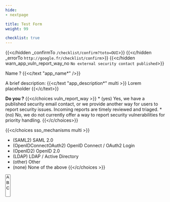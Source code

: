 ```yaml
---
hide:
- nextpage

title: Test Form
weight: 99

checklist: true
---
```


{{<c/hidden _confirmTo `/checklist/confirm?toto=OUI`>}}
{{<c/hidden _errorTo `http://google.fr/checklist/confirm`>}}
{{<c/hidden warn_app_vuln_report_way_no `No external security contact published`>}}

Name ?
{{<c/text "app_name*" />}}

A brief description:
{{<c/text "app_description*" multi >}}
Lorem placeholder
{{</c/text>}}



**Do you ?**
{{<c/choices vuln_report_way >}}
    * (yes) Yes, we have a published security email contact, or we provide another way for users to report security issues. Incoming reports are timely reviewed and triaged.
    * (no) No, we do not currently offer a way to report security vulnerabilities for priority handling.
{{</c/choices>}}


{{<c/choices sso_mechanisms multi >}}
* (SAML2) SAML 2.0
* (OpenIDConnectOAuth2) OpenID Connect / OAuth2 Login
* (OpenID2) OpenID 2.0
* (LDAP) LDAP / Active Directory
* (other) Other
* (none) None of the above
{{</c/choices >}}


<select name="test" multiple="">
	<option>A</option>
	<option>B</option>
	<option>C</option>
</select>
